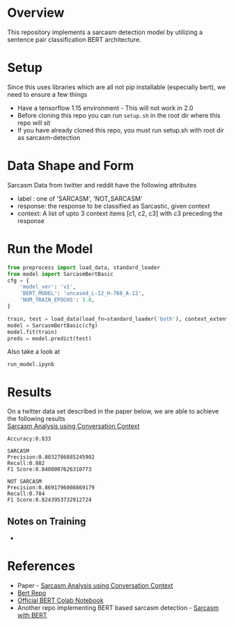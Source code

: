 # Overview
This repository implements a sarcasm detection model by utilizing a 
sentence pair classification BERT architecture.

# Setup
Since this uses libraries which are all not pip installable (especially bert), we need to ensure a few things
* Have a tensorflow 1.15 environment - This will not work in 2.0
* Before cloning this repo you can run ```setup.sh``` in the root dir where this repo will sit
* If you have already cloned this repo, you must run setup.sh with root dir as sarcasm-detection

# Data Shape and Form
Sarcasm Data from twitter and reddit have the following attributes
* label : one of 'SARCASM', 'NOT_SARCASM'
* response: the response to be classified as Sarcastic, given context
* context: A list of upto 3 context items [c1, c2, c3] with c3 preceding the response 

# Run the Model
```python
from preprocess import load_data, standard_loader
from model import SarcasmBertBasic
cfg = {
    'model_ver': 'v1',
    'BERT_MODEL': 'uncased_L-12_H-768_A-12',
    'NUM_TRAIN_EPOCHS': 3.0,
}

train, test = load_data(load_fn=standard_loader('both'), context_extent='all', split=0.2)
model = SarcasmBertBasic(cfg)
model.fit(train)
preds = model.predict(test)
```
Also take a look at 
```
run_model.ipynb
```  

# Results
On a twitter data set described in the paper below, we are able to achieve the following results  
[Sarcasm Analysis using Conversation Context](https://arxiv.org/abs/1808.07531)
```
Accuracy:0.833

SARCASM
Precision:0.8032786885245902
Recall:0.882
F1 Score:0.8408007626310773
    
NOT SARCASM
Precision:0.8691796008869179
Recall:0.784
F1 Score:0.8243953732912724
```
## Notes on Training
* 

# References
* Paper - [Sarcasm Analysis using Conversation Context](https://arxiv.org/abs/1808.07531)
* [Bert Repo](https://github.com/google-research/bert)
* [Official BERT Colab Notebook](https://colab.research.google.com/github/tensorflow/tpu/blob/master/tools/colab/bert_finetuning_with_cloud_tpus.ipynb?hl=fr)
* Another repo implementing BERT based sarcasm detection - [Sarcasm with BERT](https://github.com/blazejdolicki/bert_sarcasm_detection) 


